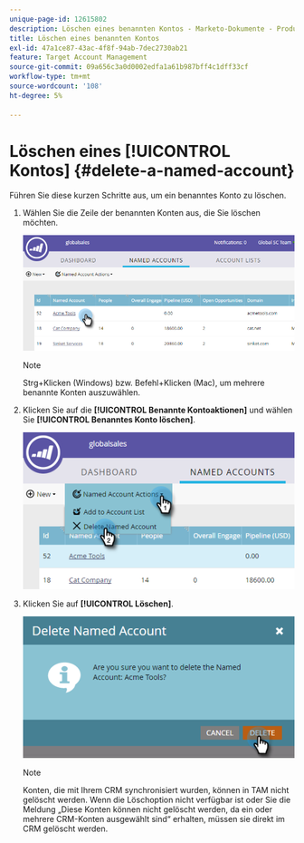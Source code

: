 ```yaml
---
unique-page-id: 12615802
description: Löschen eines benannten Kontos - Marketo-Dokumente - Produktdokumentation
title: Löschen eines benannten Kontos
exl-id: 47a1ce87-43ac-4f8f-94ab-7dec2730ab21
feature: Target Account Management
source-git-commit: 09a656c3a0d0002edfa1a61b987bff4c1dff33cf
workflow-type: tm+mt
source-wordcount: '108'
ht-degree: 5%

---
```


# Löschen eines [!UICONTROL  Kontos] {#delete-a-named-account}

Führen Sie diese kurzen Schritte aus, um ein benanntes Konto zu löschen.

1. Wählen Sie die Zeile der benannten Konten aus, die Sie löschen möchten.

   ![](assets/seven-1.png)

   >[!NOTE]
   >
   >Strg+Klicken (Windows) bzw. Befehl+Klicken (Mac), um mehrere benannte Konten auszuwählen.

1. Klicken Sie auf die **[!UICONTROL Benannte Kontoaktionen]** und wählen Sie **[!UICONTROL Benanntes Konto löschen]**.

   ![](assets/eight-1.png)

1. Klicken Sie auf **[!UICONTROL Löschen]**.

   ![](assets/nine-1.png)

   >[!NOTE]
   >
   >Konten, die mit Ihrem CRM synchronisiert wurden, können in TAM nicht gelöscht werden. Wenn die Löschoption nicht verfügbar ist oder Sie die Meldung „Diese Konten können nicht gelöscht werden, da ein oder mehrere CRM-Konten ausgewählt sind“ erhalten, müssen sie direkt im CRM gelöscht werden.
